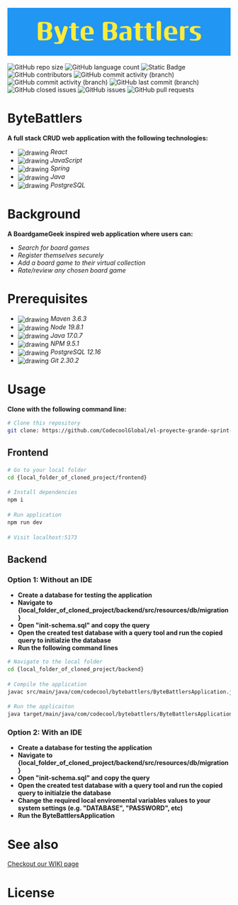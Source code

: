 ![Project Logo](https://raw.githubusercontent.com/CodecoolGlobal/el-proyecte-grande-sprint-1-java-szplkflrn/development/frontend/src/assets/wallpaper/Byte_Battlers.png)

![GitHub repo size](https://img.shields.io/github/repo-size/CodecoolGlobal/el-proyecte-grande-sprint-1-java-szplkflrn)
![GitHub language count](https://img.shields.io/github/languages/count/CodecoolGlobal/el-proyecte-grande-sprint-1-java-szplkflrn)
![Static Badge](https://img.shields.io/badge/total%20number%20of%20tracked%20files-90-blue)
![GitHub contributors](https://img.shields.io/github/contributors/CodecoolGlobal/el-proyecte-grande-sprint-1-java-szplkflrn)
![GitHub commit activity (branch)](https://img.shields.io/github/commit-activity/t/CodecoolGlobal/el-proyecte-grande-sprint-1-java-szplkflrn?label=total%20commits)
![GitHub commit activity (branch)](https://img.shields.io/github/commit-activity/m/CodecoolGlobal/el-proyecte-grande-sprint-1-java-szplkflrn?label=monthly%20commits)
![GitHub last commit (branch)](https://img.shields.io/github/last-commit/CodecoolGlobal/el-proyecte-grande-sprint-1-java-szplkflrn/development)
![GitHub closed issues](https://img.shields.io/github/issues-closed/CodecoolGlobal/el-proyecte-grande-sprint-1-java-szplkflrn)
![GitHub issues](https://img.shields.io/github/issues-raw/CodecoolGlobal/el-proyecte-grande-sprint-1-java-szplkflrn)
![GitHub pull requests](https://img.shields.io/github/issues-pr/CodecoolGlobal/el-proyecte-grande-sprint-1-java-szplkflrn)




# ByteBattlers
**A full stack CRUD web application with the following technologies:**
- <img src="https://raw.githubusercontent.com/yurijserrano/Github-Profile-Readme-Logos/042e36c55d4d757621dedc4f03108213fbb57ec4/frameworks/react.svg" alt="drawing" width="30" align="center"/> *React* 
- <img src="https://raw.githubusercontent.com/yurijserrano/Github-Profile-Readme-Logos/042e36c55d4d757621dedc4f03108213fbb57ec4/programming%20languages/javascript.svg" alt="drawing" width="30" align="center"/> *JavaScript*
-  <img src="https://raw.githubusercontent.com/yurijserrano/Github-Profile-Readme-Logos/042e36c55d4d757621dedc4f03108213fbb57ec4/frameworks/spring.svg" alt="drawing" width="30" align="center"/> *Spring*
- <img src="https://raw.githubusercontent.com/yurijserrano/Github-Profile-Readme-Logos/042e36c55d4d757621dedc4f03108213fbb57ec4/programming%20languages/java.svg" alt="drawing" width="30" align="center"/> *Java* 
- <img src="https://raw.githubusercontent.com/yurijserrano/Github-Profile-Readme-Logos/042e36c55d4d757621dedc4f03108213fbb57ec4/databases/postgresql.svg" alt="drawing" width="30" align="center"/> *PostgreSQL*

# Background
**A BoardgameGeek inspired web application where users can:**
- *Search for board games*
- *Register themselves securely*
- *Add a board game to their virtual collection*
- *Rate/review any chosen board game*

# Prerequisites
- <img src="https://upload.wikimedia.org/wikipedia/commons/5/52/Apache_Maven_logo.svg" alt="drawing" width="30" align="center"/> *Maven 3.6.3*
- <img src="https://raw.githubusercontent.com/yurijserrano/Github-Profile-Readme-Logos/042e36c55d4d757621dedc4f03108213fbb57ec4/frameworks/nodejs.svg" alt="drawing" width="30" align="center"/> *Node 19.8.1*
- <img src="https://raw.githubusercontent.com/yurijserrano/Github-Profile-Readme-Logos/042e36c55d4d757621dedc4f03108213fbb57ec4/programming%20languages/java.svg" alt="drawing" width="30" align="center"/> *Java 17.0.7*
- <img src="https://raw.githubusercontent.com/yurijserrano/Github-Profile-Readme-Logos/042e36c55d4d757621dedc4f03108213fbb57ec4/others/npm.svg" alt="drawing" width="30" align="center"/> *NPM 9.5.1*
- <img src="https://raw.githubusercontent.com/yurijserrano/Github-Profile-Readme-Logos/042e36c55d4d757621dedc4f03108213fbb57ec4/databases/postgresql.svg" alt="drawing" width="30" align="center"/> *PostgreSQL 12.16*
- <img src="https://raw.githubusercontent.com/yurijserrano/Github-Profile-Readme-Logos/042e36c55d4d757621dedc4f03108213fbb57ec4/others/git.svg" alt="drawing" width="30" align="center"/> *Git 2.30.2*

# Usage

**Clone with the following command line:**

```bash
# Clone this repository
git clone: https://github.com/CodecoolGlobal/el-proyecte-grande-sprint-1-java-szplkflrn.git

```

## Frontend 

```bash
# Go to your local folder
cd {local_folder_of_cloned_project/frontend}

# Install dependencies
npm i

# Run application
npm run dev

# Visit localhost:5173

```

## Backend

### Option 1: Without an IDE

- **Create a database for testing the application**
- **Navigate to {local_folder_of_cloned_project/backend/src/resources/db/migration}**
- **Open "init-schema.sql" and copy the query**
- **Open the created test database with a query tool and run the copied query to initialzie the database**
- **Run the following command lines**

```bash
# Navigate to the local folder
cd {local_folder_of_cloned_project/backend}

# Compile the application
javac src/main/java/com/codecool/bytebattlers/ByteBattlersApplication.java

# Run the applicaiton
java target/main/java/com/codecool/bytebattlers/ByteBattlersApplication.class
```

### Option 2: With an IDE

- **Create a database for testing the application**
- **Navigate to {local_folder_of_cloned_project/backend/src/resources/db/migration}**
- **Open "init-schema.sql" and copy the query**
- **Open the created test database with a query tool and run the copied query to initialzie the database**
- **Change the required local enviromental variables values to your system settings (e.g. "DATABASE", "PASSWORD", etc)**
- **Run the ByteBattlersApplication**


# See also
[Checkout our WIKI page](https://github.com/CodecoolGlobal/el-proyecte-grande-sprint-1-java-szplkflrn/wiki)

# License
